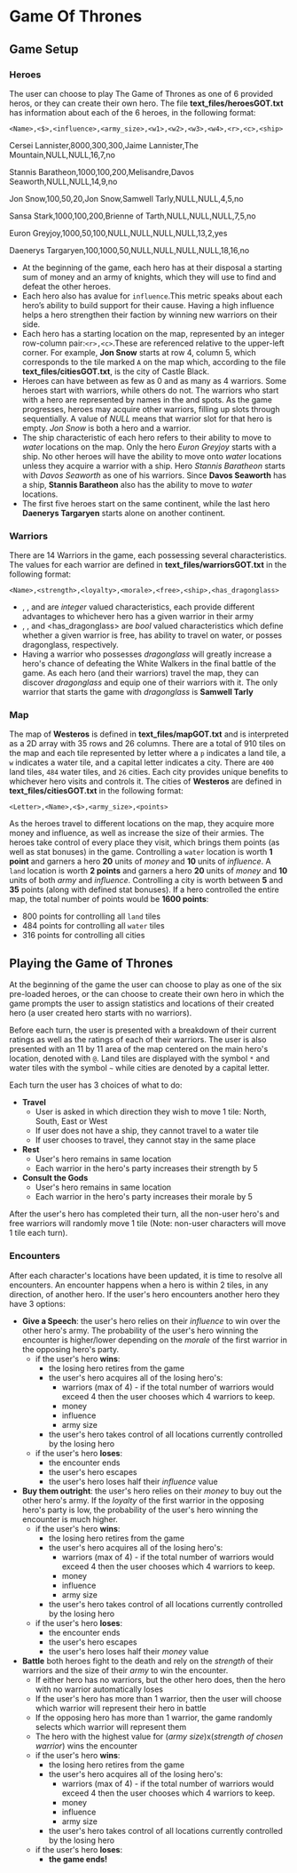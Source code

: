 # Game Of Thrones

## Game Setup

### Heroes
The user can choose to play The Game of Thrones as one of 6 provided heros, or they can create their own hero. The file **text_files/heroesGOT.txt** has information about each of the 6 heroes, in the following format:

`<Name>,<$>,<influence>,<army_size>,<w1>,<w2>,<w3>,<w4>,<r>,<c>,<ship>`
  
Cersei Lannister,8000,300,300,Jaime Lannister,The Mountain,NULL,NULL,16,7,no

Stannis Baratheon,1000,100,200,Melisandre,Davos Seaworth,NULL,NULL,14,9,no

Jon Snow,100,50,20,Jon Snow,Samwell Tarly,NULL,NULL,4,5,no

Sansa Stark,1000,100,200,Brienne of Tarth,NULL,NULL,NULL,7,5,no

Euron Greyjoy,1000,50,100,NULL,NULL,NULL,NULL,13,2,yes

Daenerys Targaryen,100,1000,50,NULL,NULL,NULL,NULL,18,16,no

* At the beginning of the game, each hero has at their disposal a starting sum of money and an army of knights, which they will use to find and defeat the other heroes.
* Each hero also has avalue for `influence`.This metric speaks about each hero’s ability to build support for their cause. Having a high influence helps a hero strengthen their faction by winning new warriors on their side.
* Each hero has a starting location on the map, represented by an integer row-column pair:`<r>,<c>`.These are referenced relative to the upper-left corner. For example, **Jon Snow** starts at row 4, column 5, which corresponds to the tile marked `A` on the map which, according to the file **text_files/citiesGOT.txt**, is the city of Castle Black.
* Heroes can have between as few as 0 and as many as 4 warriors. Some heroes start with warriors, while others do not. The warriors who start with a hero are represented by names in the <w1> and <w2> spots. As the game progresses, heroes may acquire other warriors, filling up slots <w1> through <w4> sequentially. A value of *NULL* means that warrior slot for that hero is empty. *Jon Snow* is both a hero and a warrior.
* The ship characteristic of each hero refers to their ability to move to *water* locations on the map. Only the hero *Euron Greyjoy* starts with a ship. No other heroes will have the ability to move onto *water* locations unless they acquire a warrior with a ship. Hero *Stannis Baratheon* starts with *Davos Seaworth* as one of his warriors. Since **Davos Seaworth** has a ship, **Stannis Baratheon** also has the ability to move to *water* locations.
* The first five heroes start on the same continent, while the last hero **Daenerys Targaryen** starts alone on another continent.

### Warriors

There are 14 Warriors in the game, each possessing several characteristics. The values for each warrior are defined in **text_files/warriorsGOT.txt** in the following format:

`<Name>,<strength>,<loyalty>,<morale>,<free>,<ship>,<has_dragonglass>`

* <strength>, <loyalty>, and <morale> are *integer* valued characteristics, each provide different advantages to whichever hero has a given warrior in their army
* <free>, <ship>, and <has_dragonglass> are *bool* valued characteristics which define whether a given warrior is free, has ability to travel on water, or posses dragonglass, respectively.
* Having a warrior who possesses *dragonglass* will greatly increase a hero's chance of defeating the White Walkers in the final battle of the game. As each hero (and their warriors) travel the map, they can discover *dragonglass* and equip one of their warriors with it. The only warrior that starts the game with *dragonglass* is **Samwell Tarly**
  
### Map
The map of **Westeros** is defined in **text_files/mapGOT.txt** and is interpreted as a 2D array with 35 rows and 26 columns. There are a total of 910 tiles on the map and each tile represented by letter where a `p` indicates a land tile, a `w` indicates a water tile, and a capital letter indicates a city. There are `400` land tiles, `484` water tiles, and `26` cities. Each city provides unique benefits to whichever hero visits and controls it. The cities of **Westeros** are defined in **text_files/citiesGOT.txt** in the following format:

`<Letter>,<Name>,<$>,<army_size>,<points>`

As the heroes travel to different locations on the map, they acquire more money and influence, as well as increase the size of their armies. The heroes take control of every place they visit, which brings them points (as well as stat bonuses) in the game. Controlling a `water` location is worth **1 point** and garners a hero **20** units of *money* and **10** units of *influence*. A `land` location is worth **2 points** and garners a hero **20** units of *money* and **10** units of both *army* and *influence*. Controlling a city is worth between **5** and **35** points (along with defined stat bonuses). If a hero controlled the entire map, the total number of points would be **1600 points**:
  
  * 800 points for controlling all `land` tiles
  * 484 points for controlling all `water` tiles
  * 316 points for controlling all cities

## Playing the Game of Thrones
At the beginning of the game the user can choose to play as one of the six pre-loaded heroes, or the can choose to create their own hero in which the game prompts the user to assign statistics and locations of their created hero (a user created hero starts with no warriors).

Before each turn, the user is presented with a breakdown of their current ratings as well as the ratings of each of their warriors. The user is also presented with an 11 by 11 area of the map centered on the main hero's location, denoted with `@`. Land tiles are displayed with the symbol `*` and water tiles with the symbol `~` while cities are denoted by a capital letter.

Each turn the user has 3 choices of what to do:
* **Travel** 
  * User is asked in which direction they wish to move 1 tile: North, South, East or West
  * If user does not have a ship, they cannot travel to a water tile
  * If user chooses to travel, they cannot stay in the same place
* **Rest**
  * User's hero remains in same location
  * Each warrior in the hero's party increases their strength by 5
* **Consult the Gods**
  * User's hero remains in same location
  * Each warrior in the hero's party increases their morale by 5
  

After the user's hero has completed their turn, all the non-user hero's and free warriors will randomly move 1 tile (Note: non-user characters will move 1 tile each turn).

### Encounters
After each character's locations have been updated, it is time to resolve all encounters. An encounter happens when a hero is within 2 tiles, in any direction, of another hero. If the user's hero encounters another hero they have 3 options:
* **Give a Speech**: the user's hero relies on their *influence* to win over the other hero's army. The probability of the user's hero winning the encounter is higher/lower depending on the *morale* of the first warrior in the opposing hero's party.
  * if the user's hero **wins**:
    * the losing hero retires from the game
    * the user's hero acquires all of the losing hero's:
      * warriors (max of 4) - if the total number of warriors would exceed 4 then the user chooses which 4 warriors to keep.
      * money
      * influence
      * army size
    * the user's hero takes control of all locations currently controlled by the losing hero
  * if the user's hero **loses**:
    * the encounter ends
    * the user's hero escapes
    * the user's hero loses half their *influence* value
* **Buy them outright**: the user's hero relies on their *money* to buy out the other hero's army. If the *loyalty* of the first warrior in the opposing hero's party is low, the probability of the user's hero winning the encounter is much higher.
  * if the user's hero **wins**:
    * the losing hero retires from the game
    * the user's hero acquires all of the losing hero's:
      * warriors (max of 4) - if the total number of warriors would exceed 4 then the user chooses which 4 warriors to keep.
      * money
      * influence
      * army size
    * the user's hero takes control of all locations currently controlled by the losing hero
  * if the user's hero **loses**:
    * the encounter ends
    * the user's hero escapes
    * the user's hero loses half their *money* value
* **Battle** both heroes fight to the death and rely on the *strength* of their warriors and the size of their *army* to win the encounter.
  * If either hero has no warriors, but the other hero does, then the hero with no warrior automatically loses
  * If the user's hero has more than 1 warrior, then the user will choose which warrior will represent their hero in battle
  * If the opposing hero has more than 1 warrior, the game randomly selects which warrior will represent them
  * The hero with the highest value for (*army size*)x(*strength of chosen warrior*) wins the encounter
  * if the user's hero **wins**:
    * the losing hero retires from the game
    * the user's hero acquires all of the losing hero's:
      * warriors (max of 4) - if the total number of warriors would exceed 4 then the user chooses which 4 warriors to keep.
      * money
      * influence
      * army size
    * the user's hero takes control of all locations currently controlled by the losing hero
  * if the user's hero **loses**:
    * **the game ends!**
  
